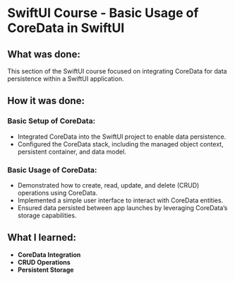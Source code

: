 # SwiftUI Course - Basic Usage of CoreData in SwiftUI

## What was done:
This section of the SwiftUI course focused on integrating CoreData for data persistence within a SwiftUI application.

## How it was done:
### Basic Setup of CoreData:
- Integrated CoreData into the SwiftUI project to enable data persistence.
- Configured the CoreData stack, including the managed object context, persistent container, and data model.

### Basic Usage of CoreData:
- Demonstrated how to create, read, update, and delete (CRUD) operations using CoreData.
- Implemented a simple user interface to interact with CoreData entities.
- Ensured data persisted between app launches by leveraging CoreData’s storage capabilities.

## What I learned:
- **CoreData Integration**
- **CRUD Operations**
- **Persistent Storage**

